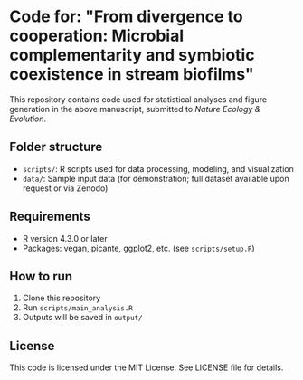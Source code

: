 # Code for: "From divergence to cooperation: Microbial complementarity and symbiotic coexistence in stream biofilms"
This repository contains code used for statistical analyses and figure generation in the above manuscript, submitted to *Nature Ecology & Evolution*.

## Folder structure
- `scripts/`: R scripts used for data processing, modeling, and visualization
- `data/`: Sample input data (for demonstration; full dataset available upon request or via Zenodo)

## Requirements
- R version 4.3.0 or later
- Packages: vegan, picante, ggplot2, etc. (see `scripts/setup.R`)

## How to run
1. Clone this repository
2. Run `scripts/main_analysis.R`
3. Outputs will be saved in `output/`

## License
This code is licensed under the MIT License. See LICENSE file for details.
